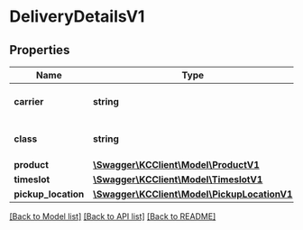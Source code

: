 # DeliveryDetailsV1

## Properties
Name | Type | Description | Notes
------------ | ------------- | ------------- | -------------
**carrier** | **string** | Carrier product name | [optional] 
**class** | **string** | Type of shipping class | [optional] 
**product** | [**\Swagger\KCClient\Model\ProductV1**](ProductV1.md) |  | [optional] 
**timeslot** | [**\Swagger\KCClient\Model\TimeslotV1**](TimeslotV1.md) |  | [optional] 
**pickup_location** | [**\Swagger\KCClient\Model\PickupLocationV1**](PickupLocationV1.md) |  | [optional] 

[[Back to Model list]](../README.md#documentation-for-models) [[Back to API list]](../README.md#documentation-for-api-endpoints) [[Back to README]](../README.md)


